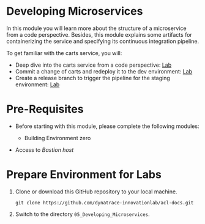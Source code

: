 # Developing Microservices 

In this module you will learn more about the structure of a microservice from a code perspective. Besides, this module explains some artifacts for containerizing the service and specifying its continuous integration pipeline. 

To get familiar with the carts service, you will:
* Deep dive into the carts service from a code perspective: [Lab](./01_Deep_Dive_into_Carts_Service)
* Commit a change of carts and redeploy it to the dev environment: [Lab](./02_Deploy_Microservice_to_Dev)
* Create a release branch to trigger the pipeline for the staging environment: [Lab](./03_Deploy_Microservice_to_Staging)

# Pre-Requisites

* Before starting with this module, please complete the following modules:
    * Building Environment zero

* Access to *Bastion host*

# Prepare Environment for Labs

1. Clone or download this GitHub repository to your local machine.
    ```
    git clone https://github.com/dynatrace-innovationlab/acl-docs.git
    ```

1. Switch to the directory `05_Developing_Microservices`.